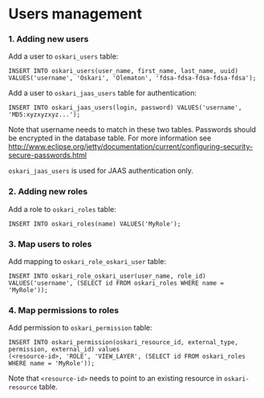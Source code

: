 # Users management

### 1. Adding new users

Add a user to `oskari_users` table:

    INSERT INTO oskari_users(user_name, first_name, last_name, uuid) VALUES('username', 'Oskari', 'Olematon', 'fdsa-fdsa-fdsa-fdsa-fdsa');

Add a user to `oskari_jaas_users` table for authentication:

    INSERT INTO oskari_jaas_users(login, password) VALUES('username', 'MD5:xyzxyzxyz...');

Note that username needs to match in these two tables. Passwords should be encrypted in the database table.
For more information see http://www.eclipse.org/jetty/documentation/current/configuring-security-secure-passwords.html

`oskari_jaas_users` is used for JAAS authentication only.

### 2. Adding new roles

Add a role to `oskari_roles` table:

    INSERT INTO oskari_roles(name) VALUES('MyRole');

### 3. Map users to roles

Add mapping to `oskari_role_oskari_user` table:

    INSERT INTO oskari_role_oskari_user(user_name, role_id) VALUES('username', (SELECT id FROM oskari_roles WHERE name = 'MyRole'));

### 4. Map permissions to roles

Add permission to `oskari_permission` table:

    INSERT INTO oskari_permission(oskari_resource_id, external_type, permission, external_id) values
    (<resource-id>, 'ROLE', 'VIEW_LAYER', (SELECT id FROM oskari_roles WHERE name = 'MyRole'));

Note that `<resource-id>` needs to point to an existing resource in `oskari-resource` table.
